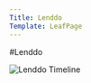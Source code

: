 ```yaml
---
Title: Lenddo
Template: LeafPage
---
```


#Lenddo 

![Lenddo Timeline](http://db716.user.srcf.net/eim/media/LenddoTimeline.png "Lenddo Timeline")

